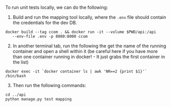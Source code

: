 To run unit tests locally, we can do the following:

1. Build and run the mapping tool locally, where the `.env` file should 
   contain the credentials for the dev DB.
```
docker build --tag ccom . && docker run -it --volume $PWD/api:/api 
   --env-file .env -p 8080:8000 ccom
```

2. In another terminal tab, run the following the get the name of the 
   running container and open a shell within it (be careful here if 
   you have more than one container running in docker! - It just grabs 
   the first container in the list)
```
docker exec -it `docker container ls | awk 'NR==2 {print $1}'` /bin/bash
```

3. Then run the following commands:
```
cd ../api
python manage.py test mapping
```